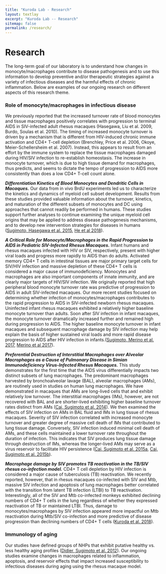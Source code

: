 ```yaml
---
title: "Kuroda Lab - Research"
layout: textlay
excerpt: "Kuroda Lab -- Research"
sitemap: false
permalink: /research/
---
```


# Research

The long-term goal of our laboratory is to understand how changes in monocyte/macrophages contribute to disease pathogenesis and to use this information to develop preventive and/or therapeutic strategies against a variety of infectious diseases and the harmful effects of chronic inflammation. Below are examples of our ongoing research on different aspects of this research theme.

### Role of monocyte/macrophages in infectious disease
We previously reported that the increased turnover rate of blood monocytes and tissue macrophages positively correlates with progression to terminal AIDS in SIV-infected adult rhesus macaques (Hasegawa, Liu et al. 2009, Burdo, Soulas et al. 2010). The timing of increased monocyte turnover is driven by a mechanism that is different from HIV-induced chronic immune activation and CD4+ T-cell depletion (Brenchley, Price et al. 2006, Okoye, Meier-Schellersheim et al. 2007). Instead, this appears to result from an effort by the immune system to replace the tissue macrophages damaged during HIV/SIV infection to re-establish homeostasis. The increase in monocyte turnover, which is due to high tissue demand for macrophages, thus predicts, and seems to dictate the tempo of progression to AIDS more consistently than does a low CD4+ T-cell count alone.

__*Differentiation Kinetics of Blood Monocytes and Dendritic Cells in Macaques.*__ Our data from in vivo BrdU experiments led us to characterize the kinetics and dynamics of myeloid cell subset development. Results from these studies provided valuable information about the turnover, kinetics, and maturation of the different subsets of monocytes and DC using approaches that cannot readily be performed in humans. These studies support further analyses to continue examining the unique myeloid cell origins that may be applied to address disease pathogenesis mechanisms, and to develop new intervention strategies for diseases in humans ([Sugimoto, Hasegawa et al. 2015](http://www.jimmunol.org/content/early/2015/07/15/jimmunol.1500522), [He et al 2018](http://www.jimmunol.org/content/200/12/4059)).

__*A Critical Role for Monocyte/Macrophages in the Rapid Progression to AIDS in Pediatric SIV-Infected Rhesus Macaques.*__ Infant humans and rhesus macaques infected with HIV or SIV, respectively, present with higher viral loads and progress more rapidly to AIDS than do adults. Activated memory CD4+ T cells in intestinal tissues are major primary target cells for SIV/HIV infection and massive depletion of these CD4+ T cells is considered a major cause of immunodeficiency.  Monocytes and macrophages are also important components of innate immunity, and are clearly major targets of HIV/SIV infection. We originally reported that high peripheral blood monocyte turnover rate was predictive of progression to AIDS in adult SIV-infected macaques. Our more recent studies focused on determining whether infection of monocytes/macrophages contributes to the rapid progression to AIDS in SIV-infected newborn rhesus macaques.  Uninfected infant rhesus macaques exhibited a relatively higher baseline monocyte turnover than adults. Soon after SIV infection in infant macaques, the monocyte turnover dramatically increased further and remained high during progression to AIDS. The higher baseline monocyte turnover in infant macaques and subsequent macrophage damage by SIV infection may help explain the basis of higher sustained viral loads and more rapid disease progression to AIDS after HIV infection in infants.([Sugimoto, Merino et al. 2017](https://jvi.asm.org/content/early/2017/05/25/JVI.00379-17.short), [Merino et al 2017](https://www.frontiersin.org/articles/10.3389/fimmu.2017.01693/full)).

__*Preferential Destruction of Interstitial Macrophages over Alveolar Macrophages as a Cause of Pulmonary Disease in Simian Immunodeficiency Virus-Infected Rhesus Macaques.*__
This study demonstrates for the first time that the AIDS virus differentially impacts two distinct subsets of lung macrophages. The predominant macrophages harvested by bronchoalveolar lavage (BAL), alveolar macrophages (AMs), are routinely used in studies on human lung macrophages.  We have demonstrated in macaques that AMs are long-lived cells that and exhibit relatively low turnover. The interstitial macrophages (IMs), however, are not recovered with BAL and are shorter-lived exhibiting higher baseline turnover rates distinct from AMs ([Cai, Sugimoto et al. 2014](http://www.jimmunol.org/content/192/6/2821.long)). We then examined the effects of SIV infection on AMs in BAL fluid and IMs in lung tissue of rhesus macaques. Severity of SIV infection correlated with increased monocyte turnover and greater degree of massive cell death of IMs that contributed to lung tissue damage. Conversely, SIV infection induced minimal cell death of AMs, and these cells maintained a lower turnover rate throughout the duration of infection. This indicates that SIV produces lung tissue damage through destruction of IMs, whereas the longer-lived AMs may serve as a virus reservoir to facilitate HIV persistence ([Cai, Sugimoto et al. 2015a](https://www.ncbi.nlm.nih.gov/pubmed/25780057), [Cai, Sugimoto et al. 2015b](http://www.jimmunol.org/content/early/2015/10/02/jimmunol.1501194)).

__*Macrophage damage by SIV promotes TB reactivation in the TB/SIV rhesus co-infection model.*__
CD4+ T cell depletion by HIV infection is considered a major cause of tuberculosis (TB) reactivation.  We recently reported, however, that in rhesus macaques co-infected with SIV and Mtb, massive SIV infection and apoptosis of lung macrophages better correlated with the transition from latent TB infection (LTBI) to TB reactivation.  Interestingly, all of the SIV and Mtb co-infected monkeys exhibited declining numbers of CD4+ T cells in the lung regardless of whether they expressed reactivation of TB or maintained LTBI.  Thus, damage to monocytes/macrophages by SIV infection appeared more impactful on Mtb reactivation during Mtb/SIV co-infection and more predictive of disease progression than declining numbers of CD4+ T cells ([Kuroda et al. 2018](https://www.ncbi.nlm.nih.gov/pubmed/29432596)).

### Immunology of aging
Our studies have defined groups of NHPs that exhibit putative healthy vs. less healthy aging profiles ([Didier, Sugimoto et al. 2012](https://immunityageing.biomedcentral.com/articles/10.1186/1742-4933-9-25)). Our ongoing studies examine changes in macrophages related to inflammation, apoptosis, and reservoir effects that impact increased susceptibility to infectious diseases during aging using the rhesus macaque model.
